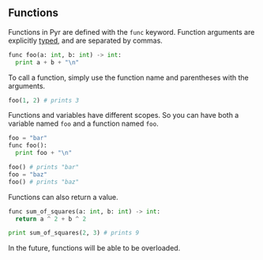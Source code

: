 ## Functions

Functions in Pyr are defined with the `func` keyword.
Function arguments are explicitly [typed](./literals.md), and are separated by commas.

```python
func foo(a: int, b: int) -> int:
  print a + b + "\n"
```

To call a function, simply use the function name and parentheses with the arguments.

```python
foo(1, 2) # prints 3
```

Functions and variables have different scopes.
So you can have both a variable named `foo` and a function named `foo`.

```python
foo = "bar"
func foo():
  print foo + "\n"

foo() # prints "bar"
foo = "baz"
foo() # prints "baz"
```

Functions can also return a value.

```python
func sum_of_squares(a: int, b: int) -> int:
  return a ^ 2 + b ^ 2

print sum_of_squares(2, 3) # prints 9
```

In the future, functions will be able to be overloaded.
